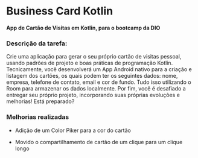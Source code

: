 # Business Card Kotlin

**App de Cartão de Visitas em Kotlin, para o bootcamp da DIO**

### Descrição da tarefa:

Crie uma aplicação para gerar o seu próprio cartão de visitas pessoal, usando padrões de projeto e boas práticas de programação Kotlin. Tecnicamente, você desenvolverá um App Android nativo para a criação e listagem dos cartões, os quais podem ter os seguintes dados: nome, empresa, telefone de contato, email e cor de fundo. Tudo isso utilizando o Room para armazenar os dados localmente. Por fim, você é desafiado a entregar seu próprio projeto, incorporando suas próprias evoluções e melhorias! Está preparado?



### Melhorias realizadas

- Adição de um Color Piker para a cor do cartão

- Movido o compartilhamento de cartão de um clique para um clique longo
